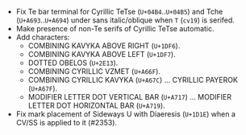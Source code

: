 * Fix Te bar terminal for Cyrillic TeTse (`U+04B4`..`U+04B5`) and Tche (`U+A693`..`U+A694`) under sans italic/oblique when `T` (`cv19`) is serifed.
* Make presence of non-Te serifs of Cyrillic TeTse automatic.
* Add characters:
  - COMBINING KAVYKA ABOVE RIGHT (`U+1DF6`).
  - COMBINING KAVYKA ABOVE LEFT (`U+1DF7`).
  - DOTTED OBELOS (`U+2E13`).
  - COMBINING CYRILLIC VZMET (`U+A66F`).
  - COMBINING CYRILLIC KAVYKA (`U+A67C`) ... CYRILLIC PAYEROK (`U+A67F`).
  - MODIFIER LETTER DOT VERTICAL BAR (`U+A717`) ... MODIFIER LETTER DOT HORIZONTAL BAR (`U+A719`).
* Fix mark placement of Sideways U with Diaeresis (`U+1D1E`) when a CV/SS is applied to it (#2353).

